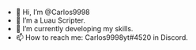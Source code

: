 - 👋 Hi, I’m @Carlos9998
- 👀 I’m a Luau Scripter.
- 🌱 I’m currently developing my skills.
- 📫 How to reach me: Carlos9998yt#4520 in Discord.

<!---
Carlos9998/Carlos9998 is a ✨ special ✨ repository because its `README.md` (this file) appears on your GitHub profile.
You can click the Preview link to take a look at your changes.
--->

